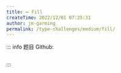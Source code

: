 ```yaml
---
title: ➖ Fill
createTime: 2022/12/01 07:25:31
author: jm-garming
permalink: /type-challenges/medium/fill/
---
```


::: info 题目
Github: []()

```ts

```

:::
